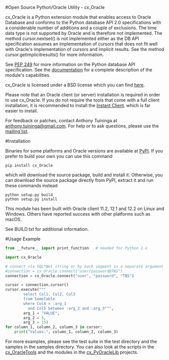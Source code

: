 #Open Source Python/Oracle Utility - cx_Oracle

cx_Oracle is a Python extension module that enables access to Oracle Database
and conforms to the Python database API 2.0 specifications with a considerable
number of additions and a couple of exclusions. The time data type is not
supported by Oracle and is therefore not implemented. The method
cursor.nextset() is not implemented either as the DB API specification assumes
an implementation of cursors that does not fit well with Oracle's
implementation of cursors and implicit results. See the method
cursor.getimplicitresults() for more information.

See [PEP 249][1] for more information on the Python database API specification.
See the [documentation][2] for a complete description of the module's
capabilities.

cx_Oracle is licensed under a BSD license which you can find [here][3].

Please note that an Oracle client (or server) installation is required in order
to use cx_Oracle. If you do not require the tools that come with a full client
installation, it is recommended to install the [Instant Client][4].
which is far easier to install.

For feedback or patches, contact Anthony Tuininga at
anthony.tuininga@gmail.com. For help or to ask questions, please use the
[mailing list][5].


#Installation

Binaries for some platforms and Oracle versions are available at
[PyPI][6]. If you prefer to build your own you can use this command

    pip install cx_Oracle

which will download the source package, build and install it. Otherwise, you
can download the source package directly from PyPI, extract it and run these
commands instead

    python setup.py build
    python setup.py install

This module has been built with Oracle client 11.2, 12.1 and 12.2 on Linux and
Windows. Others have reported success with other platforms such as macOS.

See BUILD.txt for additional information.


#Usage Example


```python
from __future__ import print_function   # needed for Python 2.x

import cx_Oracle

# connect via SQL*Net string or by each segment in a separate argument
#connection = cx_Oracle.connect("user/password@TNS")
connection = cx_Oracle.connect("user", "password", "TNS")

cursor = connection.cursor()
cursor.execute("""
        select Col1, Col2, Col3
        from SomeTable
        where Col4 = :arg_1
          and Col5 between :arg_2 and :arg_3""",
        arg_1 = "VALUE",
        arg_2 = 5,
        arg_3 = 15)
for column_1, column_2, column_3 in cursor:
    print("Values:", column_1, column_2, column_3)
```


For more examples, please see the test suite in the test directory and the
samples in the samples directory. You can also look at the scripts in the
[cx_OracleTools][7] and the modules in the [cx_PyOracleLib][8] projects.

[1]: https://www.python.org/dev/peps/pep-0249
[2]: http://cx-oracle.readthedocs.io
[3]: http://cx-oracle.readthedocs.io/en/latest/license.html
[4]: http://www.oracle.com/technetwork/database/features/instant-client/index.html
[5]: http://lists.sourceforge.net/lists/listinfo/cx-oracle-users
[6]: https://pypi.python.org/pypi/cx_Oracle
[7]: http://cx-oracletools.sourceforge.net
[8]: http://cx-pyoraclelib.sourceforge.net


